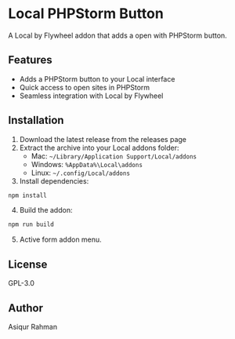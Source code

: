 # Local PHPStorm Button

A Local by Flywheel addon that adds a open with PHPStorm button.

## Features

- Adds a PHPStorm button to your Local interface
- Quick access to open sites in PHPStorm
- Seamless integration with Local by Flywheel

## Installation

1. Download the latest release from the releases page
2. Extract the archive into your Local addons folder:
   - Mac: `~/Library/Application Support/Local/addons`
   - Windows: `%AppData%\Local\addons`
   - Linux: `~/.config/Local/addons`
3. Install dependencies:
```bash
npm install
```

4. Build the addon:
```bash
npm run build
```
5. Active form addon menu.

## License

GPL-3.0

## Author

Asiqur Rahman
